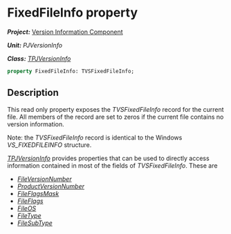 # FixedFileInfo property #

***Project:*** [Version Information Component](../API.md)

***Unit:*** _PJVersionInfo_

***Class:*** [_TPJVersionInfo_](./TPJVersionInfo.md)

```pascal
property FixedFileInfo: TVSFixedFileInfo;
```

## Description

This read only property exposes the _TVSFixedFileInfo_ record for the current file. All members of the record are set to zeros if the current file contains no version information.

Note: the _TVSFixedFileInfo_ record is identical to the Windows _VS_FIXEDFILEINFO_ structure.

[_TPJVersionInfo_](./TPJVersionInfo.md) provides properties that can be used to directly access information contained in most of the fields of _TVSFixedFileInfo_. These are

* [_FileVersionNumber_](./TPJVersionInfo-FileVersionNumber.md)
* [_ProductVersionNumber_](./TPJVersionInfo-ProductVersionNumber.md)
* [_FileFlagsMask_](./TPJVersionInfo-FileFlagsMask.md)
* [_FileFlags_](./TPJVersionInfo-FileFlags.md)
* [_FileOS_](./TPJVersionInfo-FileOS.md)
* [_FileType_](./TPJVersionInfo-FileType.md)
* [_FileSubType_](./TPJVersionInfo-FileSubType.md)

